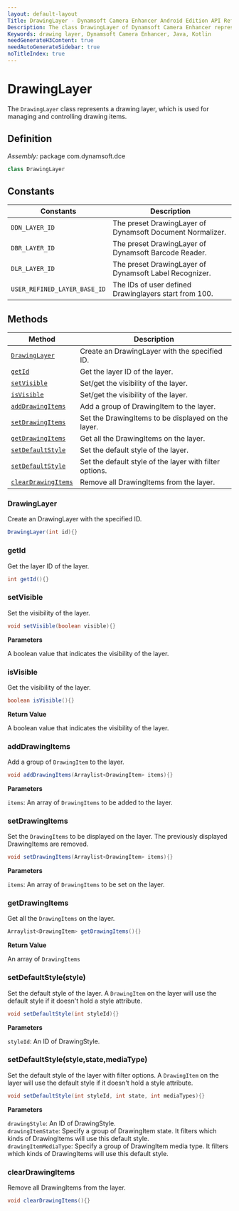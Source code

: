 ```yaml
---
layout: default-layout
Title: DrawingLayer - Dynamsoft Camera Enhancer Android Edition API Reference
Description: The class DrawingLayer of Dynamsoft Camera Enhancer represents a drawing layer, which is used for managing and controlling drawing items.
Keywords: drawing layer, Dynamsoft Camera Enhancer, Java, Kotlin
needGenerateH3Content: true
needAutoGenerateSidebar: true
noTitleIndex: true
---
```


# DrawingLayer

The `DrawingLayer` class represents a drawing layer, which is used for managing and controlling drawing items.

## Definition

*Assembly:* package com.dynamsoft.dce

```java
class DrawingLayer
```

## Constants

| Constants | Description |
| --------- | ----------- |
| `DDN_LAYER_ID` | The preset DrawingLayer of Dynamsoft Document Normalizer. |
| `DBR_LAYER_ID` | The preset DrawingLayer of Dynamsoft Barcode Reader. |
| `DLR_LAYER_ID` | The preset DrawingLayer of Dynamsoft Label Recognizer. |
| `USER_REFINED_LAYER_BASE_ID` | The IDs of user defined Drawinglayers start from 100. |

## Methods

| Method | Description |
|------- |-------------|
| [`DrawingLayer`](#drawinglayer) | Create an DrawingLayer with the specified ID. |
| [`getId`](#getid) | Get the layer ID of the layer. |
| [`setVisible`](#setvisible) | Set/get the visibility of the layer. |
| [`isVisible`](#isvisible) | Set/get the visibility of the layer. |
| [`addDrawingItems`](#adddrawingitems) | Add a group of DrawingItem to the layer. |
| [`setDrawingItems`](#setdrawingitems) | Set the DrawingItems to be displayed on the layer. |
| [`getDrawingItems`](#getdrawingitems) | Get all the DrawingItems on the layer. |
| [`setDefaultStyle`](#setdefaultstylestyle) | Set the default style of the layer. |
| [`setDefaultStyle`](#setdefaultstylestylestatemediatype) | Set the default style of the layer with filter options. |
| [`clearDrawingItems`](#cleardrawingitems) | Remove all DrawingItems from the layer. |

### DrawingLayer

Create an DrawingLayer with the specified ID.

```java
DrawingLayer(int id){}
```

### getId

Get the layer ID of the layer.

```java
int getId(){}
```

### setVisible

Set the visibility of the layer.

```java
void setVisible(boolean visible){}
```

**Parameters**

A boolean value that indicates the visibility of the layer.

### isVisible

Get the visibility of the layer.

```java
boolean isVisible(){}
```

**Return Value**

A boolean value that indicates the visibility of the layer.

### addDrawingItems

Add a group of `DrawingItem` to the layer.

```java
void addDrawingItems(Arraylist<DrawingItem> items){} 
```

**Parameters**

`items`: An array of `DrawingItems` to be added to the layer.

### setDrawingItems

Set the `DrawingItems` to be displayed on the layer. The previously displayed DrawingItems are removed.

```java
void setDrawingItems(Arraylist<DrawingItem> items){}
```

**Parameters**

`items`: An array of `DrawingItems` to be set on the layer.

### getDrawingItems

Get all the `DrawingItems` on the layer.

```java
Arraylist<DrawingItem> getDrawingItems(){}
```

**Return Value**

An array of `DrawingItems`

### setDefaultStyle(style)

Set the default style of the layer. A `DrawingItem` on the layer will use the default style if it doesn't hold a style attribute.

```java
void setDefaultStyle(int styleId){}
```

**Parameters**

`styleId`: An ID of DrawingStyle.

### setDefaultStyle(style,state,mediaType)

Set the default style of the layer with filter options. A `DrawingItem` on the layer will use the default style if it doesn't hold a style attribute.

```java
void setDefaultStyle(int styleId, int state, int mediaTypes){}
```

**Parameters**

`drawingStyle`: An ID of DrawingStyle.  
`drawingItemState`: Specify a group of DrawingItem state. It filters which kinds of DrawingItems will use this default style.  
`drawingItemMediaType`: Specify a group of DrawingItem media type. It filters which kinds of DrawingItems will use this default style.

### clearDrawingItems

Remove all DrawingItems from the layer.

```java
void clearDrawingItems(){}
```
